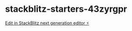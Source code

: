 # stackblitz-starters-43zyrgpr

[Edit in StackBlitz next generation editor ⚡️](https://stackblitz.com/~/github.com/firemoney81-naldon/stackblitz-starters-43zyrgpr)